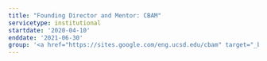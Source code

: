 ```yaml
---
title: "Founding Director and Mentor: CBAM"
servicetype: institutional
startdate: '2020-04-10'
enddate: '2021-06-30'
group: '<a href="https://sites.google.com/eng.ucsd.edu/cbam" target="_blank">Computational Biology and Medicine (CBAM) Research Mentorship Program</a>, UC San Diego'
---
```

